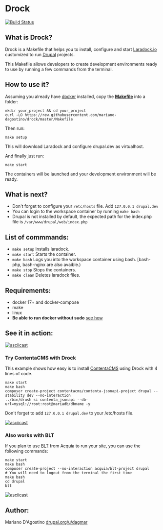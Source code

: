# Drock

[![Build Status](https://travis-ci.org/mariano-dagostino/drock.svg?branch=master)](https://travis-ci.org/mariano-dagostino/drock)

## What is Drock?

Drock is a Makefile that helps you to install, configure and start
[Laradock.io](https://github.com/laradock/laradock) customized to run
[Drupal](https://drupal.org) projects.

This Makefile allows developers to create development environments ready to
use by running a few commands from the terminal.

## How to use it?

Assuming you already have [docker](https://www.docker.com) installed, copy the
**[Makefile](https://raw.githubusercontent.com/mariano-dagostino/drock/master/Makefile)** into a folder:

```
mkdir your_project && cd your_project
curl -LO https://raw.githubusercontent.com/mariano-dagostino/drock/master/Makefile
```

Then run:

`make setup`

This will download Laradock and configure drupal.dev as virtualhost.

And finally just run:

`make start`

The containers will be launched and your development environment will be ready.

## What is next?

- Don't forget to configure your `/etc/hosts` file. Add `127.0.0.1 drupal.dev`
- You can login to the workspace container by running `make bash`
- Drupal is not installed by default, the expected path for the index.php file is `/var/www/drupal/web/index.php`

## List of commmands:

- `make setup` Installs laradock.
- `make start` Starts the container.
- `make bash`  Logs you into the workspace container using bash. [bash-php, bash-nginx are also avaible.)
- `make stop`  Stops the containers.
- `make clean` Deletes laradock files.

## Requirements:

- docker 17+ and docker-compose
- make
- linux
- **Be able to run docker without sudo** [see how](https://docs.docker.com/engine/installation/linux/linux-postinstall/)

## See it in action:

[![asciicast](https://asciinema.org/a/3tn1LeRxKMuViYCy9dubuui7F.png)](https://asciinema.org/a/3tn1LeRxKMuViYCy9dubuui7F)

### Try ContentaCMS with Drock

This example shows how easy is to install [ContentaCMS](http://www.contentacms.org/) using Drock with 4 lines of code.

```
make start
make bash
composer create-project contentacms/contenta-jsonapi-project drupal --stability dev --no-interaction
../bin/drush si contenta_jsonapi --db-url=mysql://root:root@mariadb/dbname -y
```

Don't forget to add `127.0.0.1 drupal.dev` to your /etc/hosts file.

[![asciicast](https://asciinema.org/a/oVN2iPf1ZSsob7NI95Uuz6MAx.png)](https://asciinema.org/a/oVN2iPf1ZSsob7NI95Uuz6MAx)

### Also works with BLT

If you plan to use [BLT](http://blt.readthedocs.io/en/latest/readme/creating-new-project/) from Acquia to run your site, you can use the following commands:

```
make start
make bash
composer create-project --no-interaction acquia/blt-project drupal
# You will need to logout from the terminal the first time
make bash
cd drupal
blt
```

[![asciicast](https://asciinema.org/a/a3iSaIHBqkLFs4hhOMhe7lrg6.png)](https://asciinema.org/a/a3iSaIHBqkLFs4hhOMhe7lrg6)

## Author:

Mariano D'Agostino [drupal.org/u/dagmar](https://www.drupal.org/user/154086)
